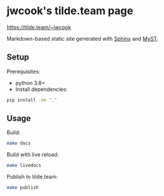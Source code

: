 # jwcook's tilde.team page
https://tilde.team/~jwcook

Markdown-based static site generated with [Sphinx](docs.readthedocs.io) and [MyST](https://myst-parser.readthedocs.io).

## Setup
Prerequisites:
* python 3.8+
* Install dependencies:
```bash
pip install -Ue "."
```

## Usage
Build:
```bash
make docs
```

Build with live reload:
```bash
make livedocs
```

Publish to tilde.team:
```bash
make publish
```
